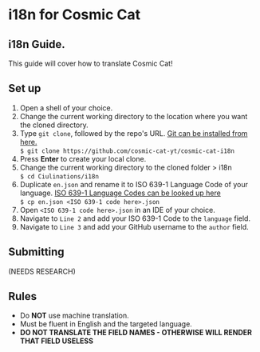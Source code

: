 # i18n for Cosmic Cat

## i18n Guide.
This guide will cover how to translate Cosmic Cat!

## Set up
1. Open a shell of your choice.
2. Change the current working directory to the location where you want the cloned directory.
3. Type `git clone`, followed by the repo's URL. [Git can be installed from here.](https://git-scm.com/downloads)</br>
`$ git clone https://github.com/cosmic-cat-yt/cosmic-cat-i18n`
4. Press **Enter** to create your local clone.
5. Change the current working directory to the cloned folder > i18n</br>
`$ cd Ciulinations/i18n`
6. Duplicate `en.json` and rename it to ISO 639-1 Language Code of your language. [ISO 639-1 Language Codes can be looked up here](https://www.loc.gov/standards/iso639-2/php/code_list.php)</br>
`$ cp en.json <ISO 639-1 code here>.json`
7. Open `<ISO 639-1 code here>.json` in an IDE of your choice.
8. Navigate to `Line 2` and add your ISO 639-1 Code to the `language` field.
9. Navigate to `Line 3` and add your GitHub username to the `author` field.

## Submitting
(NEEDS RESEARCH)

## Rules
* Do **NOT** use machine translation.
* Must be fluent in English and the targeted language.
* **DO NOT TRANSLATE THE FIELD NAMES - OTHERWISE WILL RENDER THAT FIELD USELESS**
